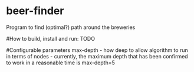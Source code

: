 # beer-finder
Program to find (optimal?) path around the breweries

#How to build, install and run: 
TODO

#Configurable parameters
max-depth - how deep to allow algorithm to run in terms of nodes - currently, the maximum depth that has been confirmed to work in a reasonable time is max-depth=5
